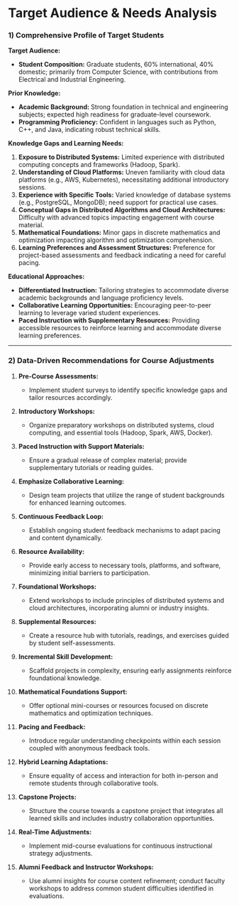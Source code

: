 Target Audience & Needs Analysis
================================

### 1) Comprehensive Profile of Target Students

**Target Audience:**
- **Student Composition:** Graduate students, 60% international, 40% domestic; primarily from Computer Science, with contributions from Electrical and Industrial Engineering.
  
**Prior Knowledge:**
- **Academic Background:** Strong foundation in technical and engineering subjects; expected high readiness for graduate-level coursework.
- **Programming Proficiency:** Confident in languages such as Python, C++, and Java, indicating robust technical skills.

**Knowledge Gaps and Learning Needs:**
1. **Exposure to Distributed Systems:** Limited experience with distributed computing concepts and frameworks (Hadoop, Spark).
2. **Understanding of Cloud Platforms:** Uneven familiarity with cloud data platforms (e.g., AWS, Kubernetes), necessitating additional introductory sessions.
3. **Experience with Specific Tools:** Varied knowledge of database systems (e.g., PostgreSQL, MongoDB); need support for practical use cases.
4. **Conceptual Gaps in Distributed Algorithms and Cloud Architectures:** Difficulty with advanced topics impacting engagement with course material.
5. **Mathematical Foundations:** Minor gaps in discrete mathematics and optimization impacting algorithm and optimization comprehension.
6. **Learning Preferences and Assessment Structures:** Preference for project-based assessments and feedback indicating a need for careful pacing.

**Educational Approaches:**
- **Differentiated Instruction:** Tailoring strategies to accommodate diverse academic backgrounds and language proficiency levels.
- **Collaborative Learning Opportunities:** Encouraging peer-to-peer learning to leverage varied student experiences.
- **Paced Instruction with Supplementary Resources:** Providing accessible resources to reinforce learning and accommodate diverse learning preferences.

---

### 2) Data-Driven Recommendations for Course Adjustments

1. **Pre-Course Assessments:**
   - Implement student surveys to identify specific knowledge gaps and tailor resources accordingly.

2. **Introductory Workshops:**
   - Organize preparatory workshops on distributed systems, cloud computing, and essential tools (Hadoop, Spark, AWS, Docker).

3. **Paced Instruction with Support Materials:**
   - Ensure a gradual release of complex material; provide supplementary tutorials or reading guides.

4. **Emphasize Collaborative Learning:**
   - Design team projects that utilize the range of student backgrounds for enhanced learning outcomes.

5. **Continuous Feedback Loop:**
   - Establish ongoing student feedback mechanisms to adapt pacing and content dynamically.

6. **Resource Availability:**
   - Provide early access to necessary tools, platforms, and software, minimizing initial barriers to participation.

7. **Foundational Workshops:**
   - Extend workshops to include principles of distributed systems and cloud architectures, incorporating alumni or industry insights.

8. **Supplemental Resources:**
   - Create a resource hub with tutorials, readings, and exercises guided by student self-assessments.

9. **Incremental Skill Development:**
   - Scaffold projects in complexity, ensuring early assignments reinforce foundational knowledge.

10. **Mathematical Foundations Support:**
    - Offer optional mini-courses or resources focused on discrete mathematics and optimization techniques.

11. **Pacing and Feedback:**
    - Introduce regular understanding checkpoints within each session coupled with anonymous feedback tools.

12. **Hybrid Learning Adaptations:**
    - Ensure equality of access and interaction for both in-person and remote students through collaborative tools.

13. **Capstone Projects:**
    - Structure the course towards a capstone project that integrates all learned skills and includes industry collaboration opportunities.

14. **Real-Time Adjustments:**
    - Implement mid-course evaluations for continuous instructional strategy adjustments.

15. **Alumni Feedback and Instructor Workshops:**
    - Use alumni insights for course content refinement; conduct faculty workshops to address common student difficulties identified in evaluations.